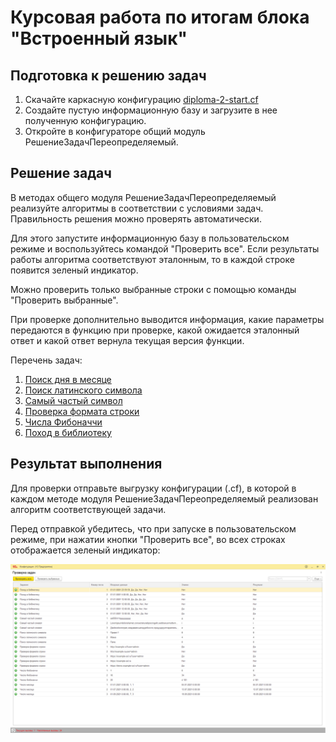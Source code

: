 # Курсовая работа по итогам блока "Встроенный язык"

## Подготовка к решению задач

1. Скачайте каркасную конфигурацию [diploma-2-start.cf](src/diploma-2-start.cf) 
2. Создайте пустую информационную базу и загрузите в нее полученную конфигурацию.
3. Откройте в конфигураторе общий модуль РешениеЗадачПереопределяемый.

## Решение задач

В методах общего модуля РешениеЗадачПереопределяемый реализуйте алгоритмы в соответствии с условиями задач. Правильность решения можно проверять автоматически. 

Для этого запустите информационную базу в пользовательском режиме и воспользуйтесь командой "Проверить все". Если результаты работы алгоритма соответствуют эталонным, то в каждой строке появится зеленый индикатор.

Можно проверить только выбранные строки с помощью команды "Проверить выбранные".

При проверке дополнительно выводится информация, какие параметры передаются в функцию при проверке, какой ожидается эталонный ответ и какой ответ вернула текущая версия функции.

Перечень задач:
1. [Поиск дня в месяце](tasks/task-1.md)
2. [Поиск латинского символа](tasks/task-2.md)
3. [Самый частый символ](tasks/task-3.md)
4. [Проверка формата строки](tasks/task-4.md)
5. [Числа Фибоначчи](tasks/task-5.md)
5. [Поход в библиотеку](tasks/task-5.md)

## Результат выполнения

Для проверки отправьте выгрузку конфигурации (.cf), в которой в каждом методе модуля РешениеЗадачПереопределяемый реализован алгоритм соответствующей задачи. 

Перед отправкой убедитесь, что при запуске в пользовательском режиме, при нажатии кнопки "Проверить все", во всех строках отображается зеленый индикатор:

![Пример интерфейса](img/final-screen.png)

